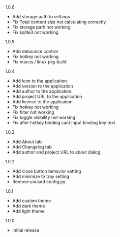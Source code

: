 1.0.6
- Add storage path to settings
- Fix Total content size not calculating correctly
- Fix storage path not working
- Fix sqlite3 not working

1.0.5
- Add debounce control
- Fix hotkey not working
- Fix macos / linux pkg build

1.0.4
- Add icon to the application
- Add version to the application
- Add author to the application
- Add project URL to the application
- Add license to the application
- Fix hotkey not working
- Fix filter not working
- Fix toggle visibility not working
- Fix after hotkey binding cant input binding key text

1.0.3
- Add About tab
- Add Changelog tab
- Add author and project URL to about dialog

1.0.2
- Add close button behavior setting
- Add minimize to tray setting
- Remove unused config.py


1.0.1
- Add custom theme
- Add dark theme
- Add light theme


1.0.0
- Initial release
